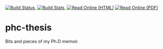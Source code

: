 [![Build Status,](https://img.shields.io/travis/jsmaniac/phc-thesis/main.svg)](https://travis-ci.org/jsmaniac/phc-thesis)
[![Build Stats,](https://img.shields.io/badge/build-stats-blue.svg)](http://jsmaniac.github.io/travis-stats/#jsmaniac/phc-thesis)
[![Read Online (HTML)](https://img.shields.io/badge/read%20online-HTML-blue.svg)](https://jsmaniac.github.io/phc-thesis/phc-thesis/)
[![Read Online (PDF)](https://img.shields.io/badge/read%20online-PDF-blue.svg)](https://jsmaniac.github.io/phc-thesis/pdf/phc-thesis.pdf)

phc-thesis
==========

Bits and pieces of my Ph.D memoir.